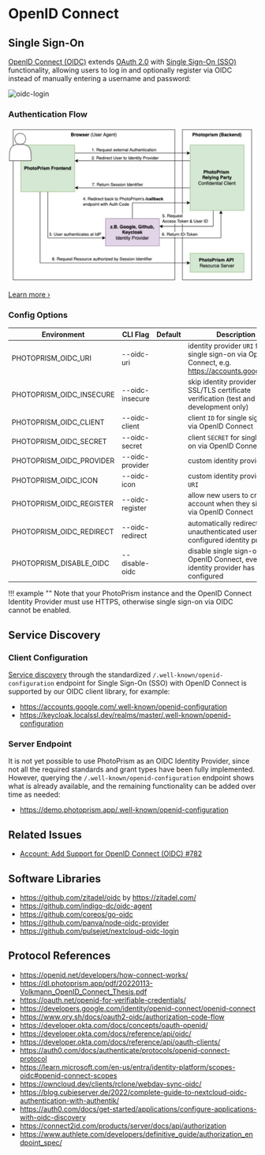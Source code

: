 # OpenID Connect

## Single Sign-On

[OpenID Connect (OIDC)](https://openid.net/developers/how-connect-works/) extends [OAuth 2.0](oauth2.md) with [Single Sign-On (SSO)](https://developer.okta.com/docs/reference/api/oidc/#userinfo) functionality, allowing users to log in and optionally register via OIDC instead of manually entering a username and password:

![oidc-login](https://github.com/photoprism/photoprism/assets/301686/58e89668-2404-4973-8f6a-e228be389e6c)

### Authentication Flow

![oidc-sso-flow](img/oidc-sso-flow.jpg)

[Learn more ›](https://dl.photoprism.app/pdf/20220113-Volkmann_OpenID_Connect_Thesis.pdf)

### Config Options

| Environment              | CLI Flag        | Default | Description                                                                                      |
|--------------------------|-----------------|---------|--------------------------------------------------------------------------------------------------|
| PHOTOPRISM_OIDC_URI      | --oidc-uri      |         | identity provider `URI` for single sign-on via OpenID Connect, e.g. https://accounts.google.com/ |
| PHOTOPRISM_OIDC_INSECURE | --oidc-insecure |         | skip identity provider SSL/TLS certificate verification (test and development only)              |
| PHOTOPRISM_OIDC_CLIENT   | --oidc-client   |         | client `ID` for single sign-on via OpenID Connect                                                |
| PHOTOPRISM_OIDC_SECRET   | --oidc-secret   |         | client `SECRET` for single sign-on via OpenID Connect                                            |
| PHOTOPRISM_OIDC_PROVIDER | --oidc-provider |         | custom identity provider `NAME`                                                                  |
| PHOTOPRISM_OIDC_ICON     | --oidc-icon     |         | custom identity provider icon `URI`                                                              |
| PHOTOPRISM_OIDC_REGISTER | --oidc-register |         | allow new users to create an account when they sign in via OpenID Connect                        |
| PHOTOPRISM_OIDC_REDIRECT | --oidc-redirect |         | automatically redirect unauthenticated users to the configured identity provider                 |
| PHOTOPRISM_DISABLE_OIDC  | --disable-oidc  |         | disable single sign-on via OpenID Connect, even if an identity provider has been configured      |

!!! example ""
    Note that your PhotoPrism instance and the OpenID Connect Identity Provider must use HTTPS, otherwise single sign-on via OIDC cannot be enabled.

## Service Discovery

### Client Configuration

[Service discovery](https://developer.okta.com/docs/reference/api/oidc/#well-known-oauth-authorization-server) through the standardized `/.well-known/openid-configuration` endpoint for Single Sign-On (SSO) with OpenID Connect is supported by our OIDC client library, for example:

- <https://accounts.google.com/.well-known/openid-configuration>
- <https://keycloak.localssl.dev/realms/master/.well-known/openid-configuration>

### Server Endpoint

It is not yet possible to use PhotoPrism as an OIDC Identity Provider, since not all the required standards and grant types have been fully implemented. However, querying the `/.well-known/openid-configuration` endpoint shows what is already available, and the remaining functionality can be added over time as needed:

- <https://demo.photoprism.app/.well-known/openid-configuration>

## Related Issues

- [Account: Add Support for OpenID Connect (OIDC) #782](https://github.com/photoprism/photoprism/issues/782)

## Software Libraries

- https://github.com/zitadel/oidc by https://zitadel.com/
- https://github.com/indigo-dc/oidc-agent
- https://github.com/coreos/go-oidc
- https://github.com/panva/node-oidc-provider
- https://github.com/pulsejet/nextcloud-oidc-login

## Protocol References

- https://openid.net/developers/how-connect-works/
- https://dl.photoprism.app/pdf/20220113-Volkmann_OpenID_Connect_Thesis.pdf
- https://oauth.net/openid-for-verifiable-credentials/
- https://developers.google.com/identity/openid-connect/openid-connect
- https://www.ory.sh/docs/oauth2-oidc/authorization-code-flow
- https://developer.okta.com/docs/concepts/oauth-openid/
- https://developer.okta.com/docs/reference/api/oidc/
- https://developer.okta.com/docs/reference/api/oauth-clients/
- https://auth0.com/docs/authenticate/protocols/openid-connect-protocol
- https://learn.microsoft.com/en-us/entra/identity-platform/scopes-oidc#openid-connect-scopes
- https://owncloud.dev/clients/rclone/webdav-sync-oidc/
- https://blog.cubieserver.de/2022/complete-guide-to-nextcloud-oidc-authentication-with-authentik/
- https://auth0.com/docs/get-started/applications/configure-applications-with-oidc-discovery
- https://connect2id.com/products/server/docs/api/authorization
- https://www.authlete.com/developers/definitive_guide/authorization_endpoint_spec/
